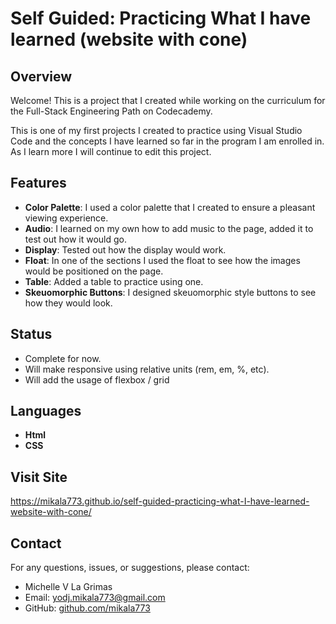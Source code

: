 # Self Guided: Practicing What I have learned (website with cone)

## Overview

Welcome! This is a project that I created while working on the curriculum for the Full-Stack Engineering Path on Codecademy. 

This is one of my first projects I created to practice using Visual Studio Code and the concepts I have learned so far in the program I am enrolled in. As I learn more I will continue to edit this project.

## Features
- **Color Palette**: I used a color palette that I created to ensure a pleasant viewing experience.
- **Audio**: I learned on my own how to add music to the page, added it to test out how it would go.
- **Display**: Tested out how the display would work. 
- **Float**: In one of the sections I used the float to see how the images would be positioned on the page.
- **Table**: Added a table to practice using one.
- **Skeuomorphic Buttons**: I designed skeuomorphic style buttons to see how they would look.

## Status
- Complete for now.
- Will make responsive using relative units (rem, em, %, etc).
- Will add the usage of flexbox / grid

## Languages

- **Html**
- **CSS**

## Visit Site

https://mikala773.github.io/self-guided-practicing-what-I-have-learned-website-with-cone/

## Contact

For any questions, issues, or suggestions, please contact:

- Michelle V La Grimas
- Email: yodj.mikala773@gmail.com
- GitHub: [github.com/mikala773](https://github.com/mikala773)
